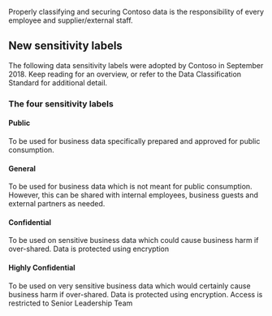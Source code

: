 Properly classifying and securing Contoso data is the responsibility of every employee and supplier/external staff.

## New sensitivity labels
The following data sensitivity labels were adopted by Contoso in September 2018. Keep reading for an overview, or refer to the Data Classification Standard for additional detail.

### The four sensitivity labels
#### Public
To be used for business data specifically prepared and approved for public consumption.

#### General
To be used for business data which is not meant for public consumption. However, this can be shared with internal employees, business guests and external partners as needed.

#### Confidential
To be used on sensitive business data which could cause business harm if over-shared. Data is protected using encryption

#### Highly Confidential
To be used on very sensitive business data which would certainly cause business harm if over-shared. Data is protected using encryption. Access is restricted to Senior Leadership Team